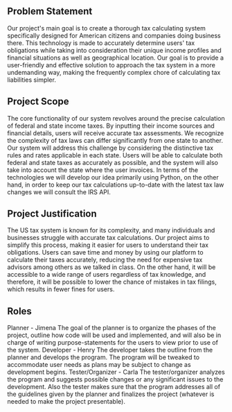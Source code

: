 ## Problem Statement
Our project's main goal is to create a thorough tax calculating system specifically designed
for American citizens and companies doing business there. This technology is made to
accurately determine users' tax obligations while taking into consideration their unique
income profiles and financial situations as well as geographical location. Our goal is to
provide a user-friendly and effective solution to approach the tax system in a more
undemanding way, making the frequently complex chore of calculating tax liabilities simpler.

## Project Scope
The core functionality of our system revolves around the precise calculation of federal and
state income taxes. By inputting their income sources and financial details, users will receive
accurate tax assessments.
We recognize the complexity of tax laws can differ significantly from one state to another.
Our system will address this challenge by considering the distinctive tax rules and rates
applicable in each state. Users will be able to calculate both federal and state taxes as
accurately as possible, and the system will also take into account the state where the user
invoices.
In terms of the technologies we will develop our idea primarily using Python, on the other
hand, in order to keep our tax calculations up-to-date with the latest tax law changes we will
consult the IRS API.

## Project Justification
The US tax system is known for its complexity, and many individuals and businesses struggle
with accurate tax calculations. Our project aims to simplify this process, making it easier for
users to understand their tax obligations.
Users can save time and money by using our platform to calculate their taxes accurately,
reducing the need for expensive tax advisors among others as we talked in class. On the other
hand, it will be accessible to a wide range of users regardless of tax knowledge, and
therefore, it will be possible to lower the chance of mistakes in tax filings, which results in
fewer fines for users.

## Roles
Planner - Jimena
The goal of the planner is to organize the phases of the project, outline how code will be used
and implemented, and will also be in charge of writing purpose-statements for the users to
view prior to use of the system.
Developer - Henry
The developer takes the outline from the planner and develops the program. The program will
be tweaked to accommodate user needs as plans may be subject to change as development
begins.
Tester/Organizer - Carla
The tester/organizer analyzes the program and suggests possible changes or any significant
issues to the development. Also the tester makes sure that the program addresses all of the
guidelines given by the planner and finalizes the project (whatever is needed to make the
project presentable).

